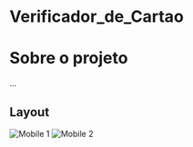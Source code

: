 # Verificador_de_Cartao


# Sobre o projeto

...

## Layout
![Mobile 1](https://github.com/Bruno-CLM/assets/blob/master/Tela_Principal.png) ![Mobile 2](https://github.com/Bruno-CLM/assets/blob/master/Tela_Resultado.png)
